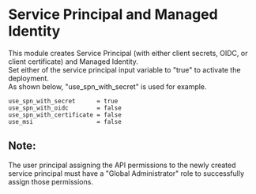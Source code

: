 # Service Principal and Managed Identity
This module creates Service Principal (with either client secrets, OIDC, or client certificate) and Managed Identity.\
Set either of the service principal input variable to "true" to activate the deployment.\
As shown below, "use_spn_with_secret" is used for example.
```hcl
use_spn_with_secret      = true
use_spn_with_oidc        = false
use_spn_with_certificate = false
use_msi                  = false
```
## Note: 
The user principal assigning the API permissions to the newly created service principal must have a "Global Administrator" role to successfully assign those permissions.